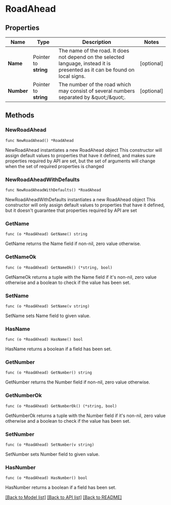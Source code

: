 # RoadAhead

## Properties

Name | Type | Description | Notes
------------ | ------------- | ------------- | -------------
**Name** | Pointer to **string** | The name of the road. It does not depend on the selected language, instead it is presented as it can be found on local signs. | [optional] 
**Number** | Pointer to **string** | The number of the road which may consist of several numbers separated by \&quot;/\&quot;. | [optional] 

## Methods

### NewRoadAhead

`func NewRoadAhead() *RoadAhead`

NewRoadAhead instantiates a new RoadAhead object
This constructor will assign default values to properties that have it defined,
and makes sure properties required by API are set, but the set of arguments
will change when the set of required properties is changed

### NewRoadAheadWithDefaults

`func NewRoadAheadWithDefaults() *RoadAhead`

NewRoadAheadWithDefaults instantiates a new RoadAhead object
This constructor will only assign default values to properties that have it defined,
but it doesn't guarantee that properties required by API are set

### GetName

`func (o *RoadAhead) GetName() string`

GetName returns the Name field if non-nil, zero value otherwise.

### GetNameOk

`func (o *RoadAhead) GetNameOk() (*string, bool)`

GetNameOk returns a tuple with the Name field if it's non-nil, zero value otherwise
and a boolean to check if the value has been set.

### SetName

`func (o *RoadAhead) SetName(v string)`

SetName sets Name field to given value.

### HasName

`func (o *RoadAhead) HasName() bool`

HasName returns a boolean if a field has been set.

### GetNumber

`func (o *RoadAhead) GetNumber() string`

GetNumber returns the Number field if non-nil, zero value otherwise.

### GetNumberOk

`func (o *RoadAhead) GetNumberOk() (*string, bool)`

GetNumberOk returns a tuple with the Number field if it's non-nil, zero value otherwise
and a boolean to check if the value has been set.

### SetNumber

`func (o *RoadAhead) SetNumber(v string)`

SetNumber sets Number field to given value.

### HasNumber

`func (o *RoadAhead) HasNumber() bool`

HasNumber returns a boolean if a field has been set.


[[Back to Model list]](../README.md#documentation-for-models) [[Back to API list]](../README.md#documentation-for-api-endpoints) [[Back to README]](../README.md)



